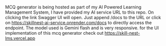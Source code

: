MCQ generator is being hosted as part of my AI Powered Learning Management System, I have provided my AI service URL to this repo.
On clicking the link Swagger UI will open.
Just append /docs to the URL
or click on https://skillnest-ai-service.onrender.com/docs to directly access the endpoint.
The model used is Gemini flash and is very responsive.
for the UI implementation of this mcq generator check out https://skill-nest-lms.vercel.app
